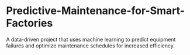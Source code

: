 # Predictive-Maintenance-for-Smart-Factories
 A data-driven project that uses machine learning to predict equipment failures and optimize maintenance schedules for increased efficiency.
